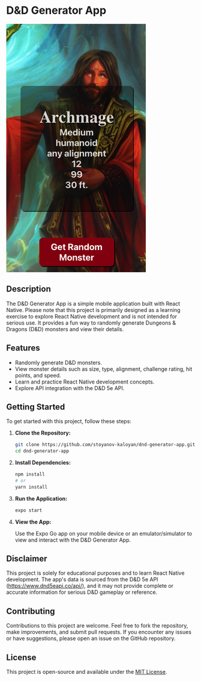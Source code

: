 # D&D Generator App

![App Screenshot](./assets/screenshot.png)

## Description

The D&D Generator App is a simple mobile application built with React Native. Please note that this project is primarily designed as a learning exercise to explore React Native development and is not intended for serious use. It provides a fun way to randomly generate Dungeons & Dragons (D&D) monsters and view their details.

## Features

- Randomly generate D&D monsters.
- View monster details such as size, type, alignment, challenge rating, hit points, and speed.
- Learn and practice React Native development concepts.
- Explore API integration with the D&D 5e API.

## Getting Started

To get started with this project, follow these steps:

1. **Clone the Repository:**

   ```bash
   git clone https://github.com/stoyanov-kaloyan/dnd-generator-app.git
   cd dnd-generator-app
   ```

2. **Install Dependencies:**

   ```bash
   npm install
   # or
   yarn install
   ```

3. **Run the Application:**

   ```bash
   expo start
   ```

4. **View the App:**

   Use the Expo Go app on your mobile device or an emulator/simulator to view and interact with the D&D Generator App.

## Disclaimer

This project is solely for educational purposes and to learn React Native development. The app's data is sourced from the D&D 5e API (https://www.dnd5eapi.co/api/), and it may not provide complete or accurate information for serious D&D gameplay or reference.

## Contributing

Contributions to this project are welcome. Feel free to fork the repository, make improvements, and submit pull requests. If you encounter any issues or have suggestions, please open an issue on the GitHub repository.

## License

This project is open-source and available under the [MIT License](LICENSE).
